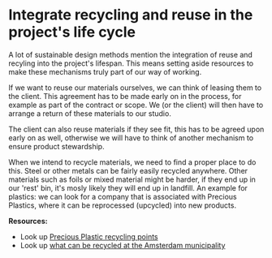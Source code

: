 # Integrate recycling and reuse in the project's life cycle

A lot of sustainable design methods mention the integration of reuse and recyling into the project's lifespan. This means setting aside resources to make these mechanisms truly part of our way of working. 

If we want to reuse our materials ourselves, we can think of leasing them to the client. This agreement has to be made early on in the process, for example as part of the contract or scope. We (or the client) will then have to arrange a return of these materials to our studio.

The client can also reuse materials if they see fit, this has to be agreed upon early on as well, otherwise we will have to think of another mechanism to ensure product stewardship. 

When we intend to recycle materials, we need to find a proper place to do this. Steel or other metals can be fairly easily recycled anywhere. Other materials such as foils or mixed material might be harder, if they end up in our 'rest' bin, it's mosly likely they will end up in landfill. An example for plastics: we can look for a company that is associated with Precious Plastics, where it can be reprocessed (upcycled) into new products. 

**Resources:** 

- Look up [Precious Plastic recycling points](https://community.preciousplastic.com/map)
- Look up [what can be recycled at the Amsterdam municipality](https://www.amsterdam.nl/en/waste-recycling/collection-points/)
